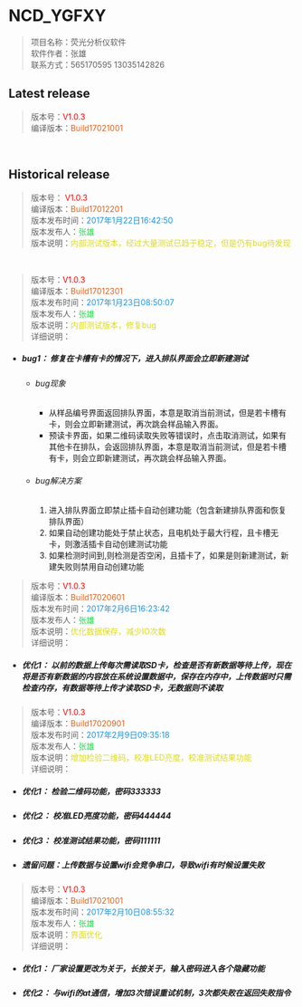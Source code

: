 # NCD_YGFXY
>项目名称：荧光分析仪软件<br>
> 软件作者：张雄<br>
> 联系方式：565170595 13035142826<br>

## Latest release<br>
>版本号：<font color=red>V1.0.3</font><br>
>编译版本：<font color=#DC641E>Build17021001</font><br>
<br>


## Historical release

>版本号： <font color=red>V1.0.3</font><br>
>编译版本：<font color=#DC641E>Build17012201</font><br>
>版本发布时间：<font color=#1E94DC>2017年1月22日16:42:50</font><br>
>版本发布人：<font color=#1EDC47>张雄</font><br>
>版本说明：<font color=#DCDA1E>内部测试版本，经过大量测试已趋于稳定，但是仍有bug待发现</font><br>
<br>


>版本号：<font color=red>V1.0.3</font><br>
>编译版本：<font color=#DC641E>Build17012301</font><br>
>版本发布时间：<font color=#1E94DC>2017年1月23日08:50:07</font><br>
>版本发布人：<font color=#1EDC47>张雄</font><br>
>版本说明：<font color=#DCDA1E>内部测试版本，修复bug</font><br>
> 详细说明：<br>

* ##### bug1： 修复在卡槽有卡的情况下，进入排队界面会立即新建测试
  * ###### bug现象
    * 从样品编号界面返回排队界面，本意是取消当前测试，但是若卡槽有卡，则会立即新建测试，再次跳会样品输入界面。
    * 预读卡界面，如果二维码读取失败等错误时，点击取消测试，如果有其他卡在排队，会返回排队界面，本意是取消当前测试，但是若卡槽有卡，则会立即新建测试，再次跳会样品输入界面。
  * ###### bug解决方案
    1. 进入排队界面立即禁止插卡自动创建功能（包含新建排队界面和恢复排队界面）<br>
    2. 如果自动创建功能处于禁止状态，且电机处于最大行程，且卡槽无卡，则激活插卡自动创建测试功能
    3. 如果检测时间到,则检测是否空闲，且插卡了，如果是则新建测试，新建失败则禁用自动创建功能<br>

>版本号：<font color=red>V1.0.3</font><br>
>编译版本：<font color=#DC641E>Build17020601</font><br>
>版本发布时间：<font color=#1E94DC>2017年2月6日16:23:42</font><br>
>版本发布人：<font color=#1EDC47>张雄</font><br>
>版本说明：<font color=#DCDA1E>优化数据保存，减少IO次数</font><br>
> 详细说明：<br>

* ##### 优化1： 以前的数据上传每次需读取SD卡，检查是否有新数据等待上传，现在将是否有新数据的内容放在系统设置数据中，保存在内存中，上传数据时只需检查内存，有数据等待上传才读取SD卡，无数据则不读取

>版本号：<font color=red>V1.0.3</font><br>
>编译版本：<font color=#DC641E>Build17020901</font><br>
>版本发布时间：<font color=#1E94DC>2017年2月9日09:35:18</font><br>
>版本发布人：<font color=#1EDC47>张雄</font><br>
>版本说明：<font color=#DCDA1E>增加检验二维码，校准LED亮度，校准测试结果功能</font><br>
> 详细说明：<br>

* ##### 优化1： 检验二维码功能，密码333333
* ##### 优化2： 校准LED亮度功能，密码444444
* ##### 优化3： 校准测试结果功能，密码111111
* ##### 遗留问题：上传数据与设置wifi会竞争串口，导致wifi有时候设置失败

>版本号：<font color=red>V1.0.3</font><br>
>编译版本：<font color=#DC641E>Build17021001</font><br>
>版本发布时间：<font color=#1E94DC>2017年2月10日08:55:32</font><br>
>版本发布人：<font color=#1EDC47>张雄</font><br>
>版本说明：<font color=#DCDA1E>界面优化</font><br>
> 详细说明：<br>

* ##### 优化1： 厂家设置更改为关于，长按关于，输入密码进入各个隐藏功能
* ##### 优化2： 与wifi的at通信，增加3次错误重试机制，3次都失败在返回失败指令
